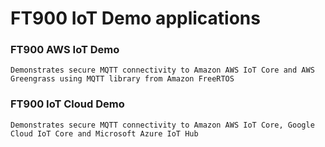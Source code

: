 # FT900 IoT Demo applications

### FT900 AWS IoT Demo
    Demonstrates secure MQTT connectivity to Amazon AWS IoT Core and AWS Greengrass using MQTT library from Amazon FreeRTOS

### FT900 IoT Cloud Demo
    Demonstrates secure MQTT connectivity to Amazon AWS IoT Core, Google Cloud IoT Core and Microsoft Azure IoT Hub
